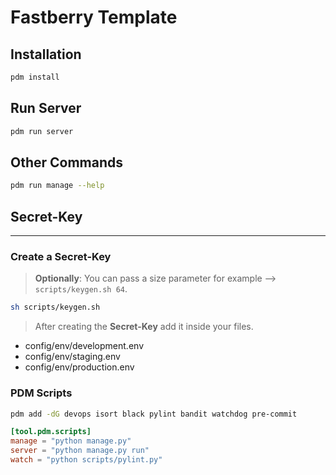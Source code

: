 # Fastberry Template

## Installation

```sh
pdm install
```

## Run Server

```sh
pdm run server
```

## Other Commands

```sh
pdm run manage --help
```

## Secret-Key

---

### Create a **Secret-Key**

> **Optionally**: You can pass a size parameter for example —> `scripts/keygen.sh 64`.

```sh
sh scripts/keygen.sh
```

> After creating the **Secret-Key** add it inside your files.

- config/env/development.env
- config/env/staging.env
- config/env/production.env

### PDM **Scripts**

```sh
pdm add -dG devops isort black pylint bandit watchdog pre-commit
```

```toml
[tool.pdm.scripts]
manage = "python manage.py"
server = "python manage.py run"
watch = "python scripts/pylint.py"
```
